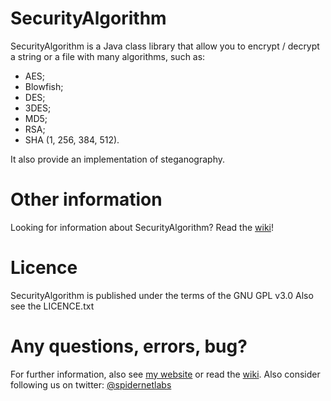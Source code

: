 
# SecurityAlgorithm #
SecurityAlgorithm is a Java class library that allow you to encrypt / decrypt a string or a file with many algorithms, such as:

-   AES;
-   Blowfish;
-   DES;
- 	3DES;
-   MD5;
-   RSA;
-   SHA (1, 256, 384, 512).

It also provide an implementation of steganography.

# Other information #
Looking for information about SecurityAlgorithm? Read the [wiki](https://github.com/spidernetlabs/SecurityAlgorithm/wiki)!

# Licence #
SecurityAlgorithm is published under the terms of the GNU GPL v3.0
Also see the LICENCE.txt

# Any questions, errors, bug? #
For further information, also see [my website](http://www.spidernetlabs.it/labs/?q=node/80) or read the [wiki](https://github.com/spidernetlabs/SecurityAlgorithm/wiki).
Also consider following us on twitter: [@spidernetlabs](https://twitter.com/#!/spidernetlabs)